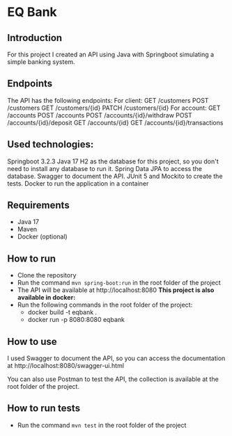 
# EQ Bank

  

## Introduction

For this project I created an API using Java with Springboot simulating a simple banking system.

## Endpoints

The API has the following endpoints:
For client:
GET /customers
POST /customers
GET /customers/{id}
PATCH /customers/{id}
For account:
GET /accounts
POST /accounts
POST /accounts/{id}/withdraw
POST /accounts/{id}/deposit
GET /accounts/{id}
GET /accounts/{id}/transactions

## Used technologies: 
Springboot 3.2.3
Java 17
H2 as the database for this project, so you don't need to install any database to run it.
Spring Data JPA to access the database.
Swagger to document the API.
JUnit 5 and Mockito to create the tests.
Docker to run the application in a container
  
## Requirements

- Java 17
- Maven
- Docker (optional)

## How to run

 - Clone the repository
 - Run the command `mvn spring-boot:run` in the root folder of the project
 - The API will be available at http://localhost:8080
**This project is also available in docker:**
 - Run the following commands in the root folder of the project:
	 - docker build -t eqbank . 	
	 - docker run -p 8080:8080 eqbank

  

## How to use

I used Swagger to document the API, so you can access the documentation at http://localhost:8080/swagger-ui.html

You can also use Postman to test the API, the collection is available at the root folder of the project.
  
## How to run tests

- Run the command `mvn test` in the root folder of the project

